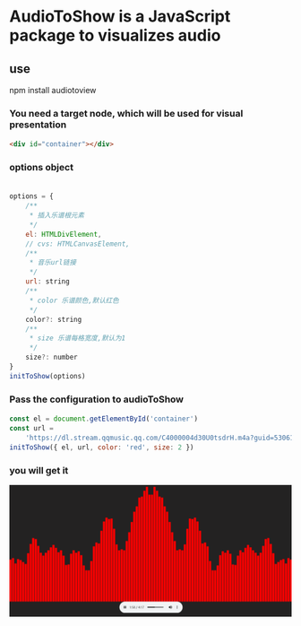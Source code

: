 # AudioToShow is a JavaScript package to visualizes audio

## use

npm install audiotoview

### You need a target node, which will be used for visual presentation

```html
<div id="container"></div>
```

### options object

```javascript

options = {
    /**
     * 插入乐谱根元素
     */
    el: HTMLDivElement,
    // cvs: HTMLCanvasElement,
    /**
     * 音乐url链接
     */
    url: string
    /**
     * color 乐谱颜色,默认红色
     */
    color?: string
    /**
     * size 乐谱每格宽度,默认为1
     */
    size?: number
}
initToShow(options)
```

### Pass the configuration to audioToShow

```javascript
const el = document.getElementById('container')
const url =
    'https://dl.stream.qqmusic.qq.com/C4000004d30U0tsdrH.m4a?guid=5306109274&vkey=396BC7D7A2B9B22E14854BEC5D7FA7637553FA74D934FD77F9513EC0C42D9C34EC3A955680AFAC5780842B5A442C48BE693650E20F3B4AEA&uin=&fromtag=120032'
initToShow({ el, url, color: 'red', size: 2 })
```

### you will get it

![1676954972866](image/readme/1676954972866.png)
